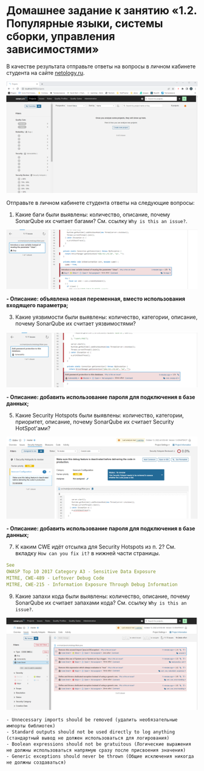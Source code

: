 # Домашнее задание к занятию «1.2. Популярные языки, системы сборки, управления зависимостями»

В качестве результата отправьте ответы на вопросы в личном кабинете студента на сайте [netology.ru](https://netology.ru).

![](img/31/Запущенный%20сонар.png)


Отправьте в личном кабинете студента ответы на следующие вопросы:
1. Какие баги были выявлены: количество, описание, почему SonarQube их считает багами? См. ссылку `Why is this an issue?`.

![](img/31/Выявленный%20баг.png)

**- Описание: объявлена новая переменная, вместо использования входящего параметра;**

3. Какие уязвимости были выявлены: количество, категории, описание, почему SonarQube их считает уязвимостями?

![](img/31/Уязвимость.png)

**- Описание: добавить использование пароля для подключения в базе данных;**

5. Какие Security Hotspots были выявлены: количество, категории, приоритет, описание, почему SonarQube их считает Security HotSpot'ами?

![](img/31/Хотспотс.png)

**- Описание: добавить использование пароля для подключения в базе данных;**

7. К каким CWE идёт отсылка для Security Hotspots из п. 2? См. вкладку `How can you fix it?` в нижней части страницы.

```yaml
See
OWASP Top 10 2017 Category A3 - Sensitive Data Exposure
MITRE, CWE-489 - Leftover Debug Code
MITRE, CWE-215 - Information Exposure Through Debug Information
```

9. Какие запахи кода были выявлены: количество, описание, почему SonarQube их считает запахами кода? См. ссылку `Why is this an issue?`.

![](img/31/Запахи%20кода.png)

```
- Unnecessary imports should be removed (удалить необязательные импорты библиотек)
- Standard outputs should not be used directly to log anything (стандартный вывод не должен использоваться для логирования)
- Boolean expressions should not be gratuitous (Логические выражения не должны использоваться напрямую сразу после присвоения значения)
- Generic exceptions should never be thrown (Общие исключения никогда не должны создаваться)
```